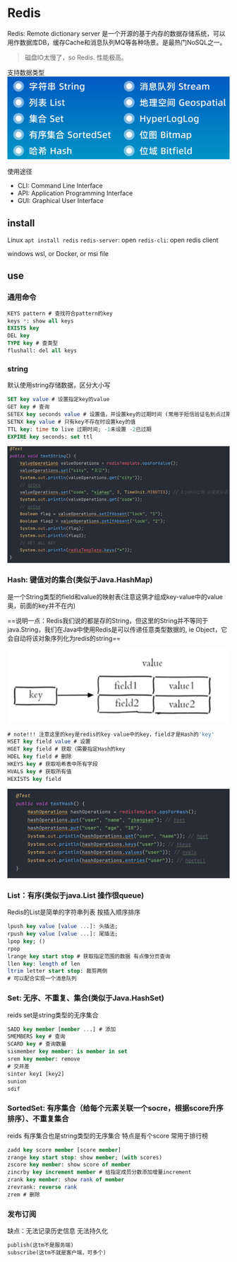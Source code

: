 # Redis

Redis: Remote dictionary server
是一个开源的基于内存的数据存储系统，可以用作数据库DB，缓存Cache和消息队列MQ等各种场景。是最热门NoSQL之一。

> 磁盘IO太慢了，so Redis. 性能极高。

支持数据类型
![picture 0](../images/9a31812320d0a698e62808fb73c322c2f19392807f90d5711a37fe97ffb7a776.png)  

使用途径

* CLI: Command Line Interface
* API: Application Programming Interface
* GUI: Graphical User Interface

## install

Linux
`apt install redis`
`redis-server`: open
`redis-cli`: open redis client

windows
wsl, or Docker, or msi file

## use

### 通用命令

```sql
KEYS pattern # 查找符合pattern的key
keys *: show all keys
EXISTS key
DEL key
TYPE key # 查类型
flushall: del all keys 
```

### string

默认使用string存储数据，区分大小写

```sql
SET key value # 设置指定key的value
GET key # 查询
SETEX key seconds value # 设置值，并设置key的过期时间 (常用于短信验证名到点过期)
SETNX key value # 只有key不存在时设置key的值
TTL key: time to live 过期时间; -1未设置 -2已过期
EXPIRE key seconds: set ttl
```

![picture 3](../images/ccf6f94af9e62bd4e6152a9a953515a8b4c003d4eab3b6a6d00a900fa7663c53.png)  

### Hash: 键值对的集合(类似于Java.HashMap)

是一个String类型的field和value的映射表(注意这俩才组成key-value中的value奥，前面的key并不在内)

==说明一点：Redis我们说的都是存的String，但这里的String并不等同于java.String，我们在Java中使用Redis是可以传递任意类型数据的, ie Object，它会自动将该对象序列化为redis的string==

![picture 1](../images/061f945806e7ed005d0fe0472daaf33649722344542fd781fbf9ea94558befc9.png)  

```sql
# note!!! 注意这里的key是redis的key-value中的key，field才是Hash的'key'
HSET key field value # 设置 
HGET key field # 获取（需要指定Hash的key
HDEL key field # 删除
HKEYS key # 获取哈希表中所有字段
HVALS key # 获取所有值 
HEXISTS key field
```

![picture 2](../images/dd15a85b863253c45cbb4196f5092ba5b6940a449d41cebe2987b9bf39db7db3.png)  

### List：有序(类似于java.List 操作很queue)

Redis的List是简单的字符串列表 按插入顺序排序

```sql
lpush key value [value ...]: 头插法; 
rpush key value [value ...]: 尾插法;  
lpop key; ()
rpop
lrange key start stop # 获取指定范围的数据 有点像分页查询
llen key: length of len
ltrim letter start stop: 裁剪两侧
# 可以配合实现一个消息队列
```

### Set: 无序、不重复、集合(类似于Java.HashSet)

reids set是string类型的无序集合

```sql
SADD key member [member ...] # 添加
SMEMBERS key # 查询
SCARD key # 查询数量
sismember key member: is member in set
srem key member: remove
# 交并差
sinter key1 [key2]
sunion
sdif
```

### SortedSet: 有序集合（给每个元素关联一个socre，根据score升序排序）、不重复集合

reids 有序集合也是string类型的无序集合 特点是有个score
常用于排行榜

```sql
zadd key score member [score member]
zrange key start stop: show member; (with scores)
zscore key member: show score of member
zincrby key increment member # 给指定成员分数添加增量increment
zrank key member: show rank of member
zrevrank: reverse rank
zrem # 删除
```

### 发布订阅

缺点：无法记录历史信息 无法持久化

```sql
publish(这tm不是服务端)
subscribe(这tm不就是客户端，可多个)
```

